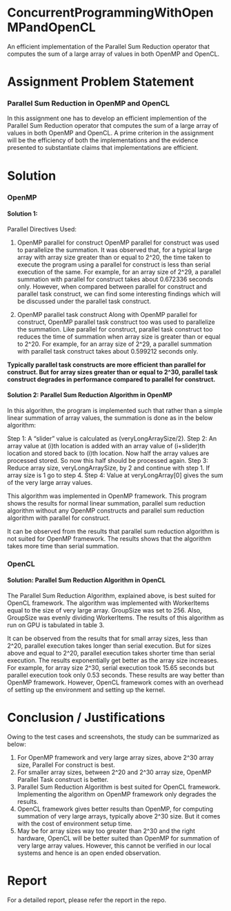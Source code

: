 # ConcurrentProgrammingWithOpenMPandOpenCL
An efficient implementation of the Parallel Sum Reduction operator that computes the sum of a large array of values in both OpenMP and OpenCL.

# Assignment Problem Statement
### Parallel Sum Reduction in OpenMP and OpenCL
In this assignment one has to develop an efficient implemention of the Parallel Sum Reduction operator that computes the sum of a large array of values in both OpenMP and OpenCL. A prime criterion in the assignment will be the efficiency of both the implementations and the evidence presented to substantiate claims that implementations are efficient.

# Solution
### OpenMP

#### Solution 1: 
Parallel Directives Used:
1. OpenMP parallel for construct
OpenMP parallel for construct was used to parallelize the summation. It was
observed that, for a typical large array with array size greater than or equal to 2^20,
the time taken to execute the program using a parallel for construct is less than serial
execution of the same. For example, for an array size of 2^29, a parallel summation
with parallel for construct takes about 0.672336 seconds only. However, when
compared between parallel for construct and parallel task construct, we can find some
interesting findings which will be discussed under the parallel task construct.

2. OpenMP parallel task construct
Along with OpenMP parallel for construct, OpenMP parallel task construct too was
used to parallelize the summation. Like parallel for construct, parallel task 
construct too reduces the time of summation when array size is greater 
than or equal to 2^20. For example, for an array size of 2^29, a
parallel summation with parallel task construct takes about 0.599212 seconds only.

**Typically parallel task constructs are more efficient than parallel for construct. But
for array sizes greater than or equal to 2^30, parallel task construct degrades in
performance compared to parallel for construct.**

#### Solution 2: Parallel Sum Reduction Algorithm in OpenMP

In this algorithm, the program is implemented such that rather than a simple linear
summation of array values, the summation is done as in the below algorithm:

Step 1: A “slider” value is calculated as (veryLongArraySize/2).
Step 2: An array value at (i)th location is added with an array value of (i+slider)th location
and stored back to (i)th location. Now half the array values are processed stored. So now
this half should be processed again.
Step 3: Reduce array size, veryLongArraySize, by 2 and continue with step 1. If array size is
1 go to step 4.
Step 4: Value at veryLongArray[0] gives the sum of the very large array values.

This algorithm was implemented in OpenMP framework. 
This program shows the results for normal linear summation, parallel sum
reduction algorithm without any OpenMP constructs and parallel sum reduction algorithm
with parallel for construct. 

It can be observed from the results that parallel sum reduction algorithm is not suited for
OpenMP framework. The results shows that the algorithm takes more time than serial
summation. 

### OpenCL

#### Solution: Parallel Sum Reduction Algorithm in OpenCL

The Parallel Sum Reduction Algorithm, explained above, is best suited for OpenCL
framework. The algorithm was implemented with WorkerItems equal to the size of very
large array. GroupSize was set to 256. Also, GroupSize was evenly dividing WorkerItems.
The results of this algorithm as run on GPU is tabulated in table 3.

It can be observed from the results that for small array sizes, less than 2^20, parallel
execution takes longer than serial execution. But for sizes above and equal to 2^20, parallel
execution takes shorter time than serial execution. The results exponentially get better as the
array size increases. For example, for array size 2^30, serial execution took 15.65 seconds
but parallel execution took only 0.53 seconds. These results are way better than OpenMP
framework. However, OpenCL framework comes with an overhead of setting up the
environment and setting up the kernel. 

# Conclusion / Justifications
Owing to the test cases and screenshots, the study can be summarized as below:
1. For OpenMP framework and very large array sizes, above 2^30 array size, Parallel
For construct is best.
2. For smaller array sizes, between 2^20 and 2^30 array size, OpenMP Parallel Task
construct is better.
3. Parallel Sum Reduction Algorithm is best suited for OpenCL framework.
Implementing the algorithm on OpenMP framework only degrades the results.
4. OpenCL framework gives better results than OpenMP, for computing summation of
very large arrays, typically above 2^30 size. But it comes with the cost of
environment setup time.
5. May be for array sizes way too greater than 2^30 and the right hardware, OpenCL
will be better suited than OpenMP for summation of very large array values.
However, this cannot be verified in our local systems and hence is an open ended
observation.

# Report

For a detailed report, please refer the report in the repo.
